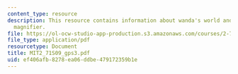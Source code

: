 ```yaml
---
content_type: resource
description: This resource contains information about wanda's world and ball lens
  magnifier.
file: https://ol-ocw-studio-app-production.s3.amazonaws.com/courses/2-71-optics-spring-2009/ef406afb8278ea06ddbe479172359b1e_MIT2_71S09_gps3.pdf
file_type: application/pdf
resourcetype: Document
title: MIT2_71S09_gps3.pdf
uid: ef406afb-8278-ea06-ddbe-479172359b1e
---
```

